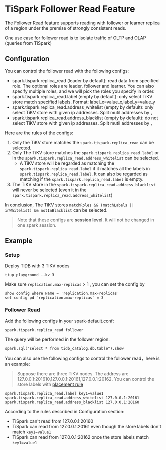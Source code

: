 # TiSpark Follower Read Feature

The Follower Read feature supports reading with follower or learner replica of a region under the premise of strongly consistent reads.

One use case for follower read is to isolate traffic of OLTP and OLAP (queries from TiSpark) 

## Configuration

You can control the follower read with the following configs:

- spark.tispark.replica_read (leader by default): read data from specified role. The optional roles are leader, follower and learner. You can also specify multiple roles, and we will pick the roles you specify in order.
- spark.tispark.replica_read.label (empty by default): only select TiKV store match specified labels. Format: label_x=value_x,label_y=value_y
- spark.tispark.replica_read.address_whitelist (empty by default): only select TiKV store with given ip addresses. Split mutil addresses by `,`
- spark.tispark.replica_read.address_blacklist (empty by default): do not select TiKV store with given ip addresses. Split mutil addresses by `,`

Here are the rules of the configs:
1. Only the TiKV store matches the `spark.tispark.replica_read` can be selected.
2. Only The TiKV store matches the `spark.tispark.replica_read.label` or in the `spark.tispark.replica_read.address_whitelist` can be selected.
   - A TiKV store will be regarded as matching the `spark.tispark.replica_read.label` if it matches all the labels in `spark.tispark.replica_read.label`. It can also be regarded as matching if the `spark.tispark.replica_read.label` is empty.
3. The TiKV store in the `spark.tispark.replica_read.address_blacklist` will never be selected (even it in the `spark.tispark.replica_read.address_whitelist`)

In conclusion, The TiKV stores `matchRoles && (matchLabels || inWhitelist) && notInBlacklist` can be selected.


> Note that these configs are **session level**. It will not be changed in one spark session.

## Example

### Setup

Deploy TiDB with 3 TiKV nodes
```
tiup playground --kv 3
```

Make sure `replication.max-replicas` > 1 , you can set the config by 
```
show config where Name = 'replication.max-replicas'
set config pd `replication.max-replicas` = 3
```

### Follower Read

Add the following configs in your spark-default.conf:
```
spark.tispark.replica_read follower
```

The query will be performed in the follower region:

```
spark.sql("select * from tidb_catalog.db.table").show
```


You can also use the following configs to control the follower read，here is an example:

> Suppose there are three TiKV nodes. The address are 127.0.0.1:201610,127.0.0.1:20161,127.0.0.1:20162. You can control the store labels with [placement rule](https://docs.pingcap.com/tidb/dev/configure-placement-rules)

```
spark.tispark.replica_read.label key1=value1
spark.tispark.replica_read.address_whitelist 127.0.0.1:20161
spark.tispark.replica_read.address_blacklist 127.0.0.1:20160
```
According to the rules described in Configuration section:
- TiSpark can't read from 127.0.0.1:20160
- TiSpark can read from 127.0.0.1:20161 even though the store labels don't match `key1=value1`
- TiSpark can read from 127.0.0.1:20162 once the store labels match `key1=value1`
